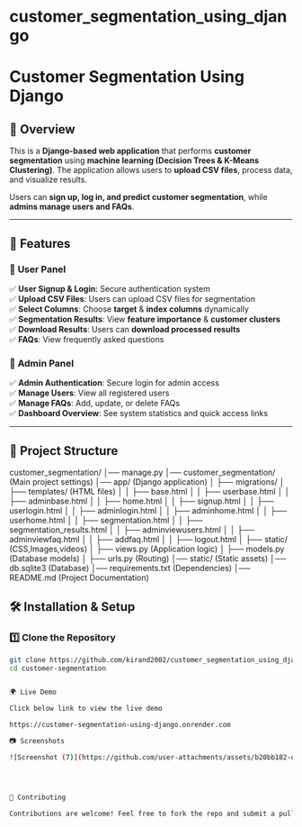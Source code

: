 # customer_segmentation_using_django


# Customer Segmentation Using Django

## 📌 Overview
This is a **Django-based web application** that performs **customer segmentation** using **machine learning (Decision Trees & K-Means Clustering)**. The application allows users to **upload CSV files**, process data, and visualize results.

Users can **sign up, log in, and predict customer segmentation**, while **admins manage users and FAQs**.

---

## 🚀 Features

### 🔹 **User Panel**
✅ **User Signup & Login**: Secure authentication system  
✅ **Upload CSV Files**: Users can upload CSV files for segmentation  
✅ **Select Columns**: Choose **target** & **index columns** dynamically  
✅ **Segmentation Results**: View **feature importance** & **customer clusters**  
✅ **Download Results**: Users can **download processed results**  
✅ **FAQs**: View frequently asked questions  

### 🔹 **Admin Panel**
✅ **Admin Authentication**: Secure login for admin access  
✅ **Manage Users**: View all registered users  
✅ **Manage FAQs**: Add, update, or delete FAQs  
✅ **Dashboard Overview**: See system statistics and quick access links  

---

## 📂 Project Structure

customer_segmentation/
│── manage.py
│── customer_segmentation/ (Main project settings)
│── app/ (Django application) │ ├── migrations/ │ ├── templates/ (HTML files) │ │ ├── base.html │ │ ├── userbase.html │ │ ├── adminbase.html │ │ ├── home.html │ │ ├── signup.html │ │ ├── userlogin.html │ │ ├── adminlogin.html │ │ ├── adminhome.html │ │ ├── userhome.html │ │ ├── segmentation.html │ │ ├── segmentation_results.html │ │ ├── adminviewusers.html │ │ ├── adminviewfaq.html │ │ ├── addfaq.html │ │ ├── logout.html │ ├── static/ (CSS,Images,videos)
│ ├── views.py (Application logic)
│ ├── models.py (Database models)
│ ├── urls.py (Routing)
│── static/ (Static assets)
│── db.sqlite3 (Database)
│── requirements.txt (Dependencies)
│── README.md (Project Documentation)



## 🛠️ Installation & Setup

### 1️⃣ **Clone the Repository**
```sh
git clone https://github.com/kirand2002/customer_segmentation_using_django
cd customer-segmentation


🌍 Live Demo

Click below link to view the live demo

https://customer-segmentation-using-django.onrender.com

📷 Screenshots

![Screenshot (7)](https://github.com/user-attachments/assets/b20bb182-d597-45e1-9ba5-6e4343c0aa26)




🤝 Contributing

Contributions are welcome! Feel free to fork the repo and submit a pull request.
